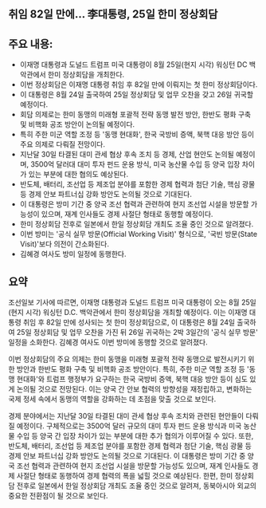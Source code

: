 ## 취임 82일 만에… 李대통령, 25일 한미 정상회담

## 주요 내용:
*   이재명 대통령과 도널드 트럼프 미국 대통령이 8월 25일(현지 시각) 워싱턴 DC 백악관에서 한미 정상회담을 개최한다.
*   이번 정상회담은 이재명 대통령 취임 후 82일 만에 이뤄지는 첫 한미 정상회담이다.
*   이 대통령은 8월 24일 출국하여 25일 정상회담 및 업무 오찬을 갖고 26일 귀국할 예정이다.
*   회담 의제로는 한미 동맹의 미래형 포괄적 전략 동맹 발전 방안, 한반도 평화 구축 및 비핵화 공조 방안이 논의될 예정이다.
*   특히 주한 미군 역할 조정 등 '동맹 현대화', 한국 국방비 증액, 북핵 대응 방안 등이 주요 의제로 다뤄질 전망이다.
*   지난달 30일 타결된 대미 관세 협상 후속 조치 등 경제, 산업 현안도 논의될 예정이며, 3500억 달러대 대미 투자 펀드 운용 방식, 미국 농산물 수입 등 양국 입장 차이가 있는 부분에 대한 협의도 예상된다.
*   반도체, 배터리, 조선업 등 제조업 분야를 포함한 경제 협력과 첨단 기술, 핵심 광물 등 경제 안보 파트너십 강화 방안도 논의될 것으로 기대된다.
*   이 대통령은 방미 기간 중 양국 조선 협력과 관련하여 현지 조선업 시설을 방문할 가능성이 있으며, 재계 인사들도 경제 사절단 형태로 동행할 예정이다.
*   한미 정상회담 전후로 일본에서 한일 정상회담 개최도 조율 중인 것으로 알려졌다.
*   이번 방미는 '공식 실무 방문(Official Working Visit)' 형식으로, '국빈 방문(State Visit)'보다 의전이 간소화된다.
*   김혜경 여사도 방미 일정에 동행한다.

## 요약
조선일보 기사에 따르면, 이재명 대통령과 도널드 트럼프 미국 대통령이 오는 8월 25일(현지 시각) 워싱턴 D.C. 백악관에서 한미 정상회담을 개최할 예정이다. 이는 이재명 대통령 취임 후 82일 만에 성사되는 첫 한미 정상회담으로, 이 대통령은 8월 24일 출국하여 25일 정상회담 및 업무 오찬을 가진 뒤 26일 귀국하는 2박 3일간의 '공식 실무 방문' 일정을 소화한다. 김혜경 여사도 이번 방미에 동행할 것으로 알려졌다.

이번 정상회담의 주요 의제는 한미 동맹을 미래형 포괄적 전략 동맹으로 발전시키기 위한 방안과 한반도 평화 구축 및 비핵화 공조 방안이다. 특히, 주한 미군 역할 조정 등 '동맹 현대화'와 트럼프 행정부가 요구하는 한국 국방비 증액, 북핵 대응 방안 등이 심도 있게 논의될 것으로 전망된다. 이는 양국 간 안보 협력의 방향성을 재정립하고, 변화하는 국제 정세 속에서 동맹의 역할을 강화하는 데 초점을 맞출 것으로 보인다.

경제 분야에서는 지난달 30일 타결된 대미 관세 협상 후속 조치와 관련된 현안들이 다뤄질 예정이다. 구체적으로는 3500억 달러 규모의 대미 투자 펀드 운용 방식과 미국 농산물 수입 등 양국 간 입장 차이가 있는 부분에 대한 추가 협의가 이루어질 수 있다. 또한, 반도체, 배터리, 조선업 등 제조업 분야를 포함한 경제 협력과 첨단 기술, 핵심 광물 등 경제 안보 파트너십 강화 방안도 논의될 것으로 기대된다. 이 대통령은 방미 기간 중 양국 조선 협력과 관련하여 현지 조선업 시설을 방문할 가능성도 있으며, 재계 인사들도 경제 사절단 형태로 동행하여 경제 협력의 폭을 넓힐 것으로 예상된다. 한편, 한미 정상회담 전후로 일본에서 한일 정상회담 개최도 조율 중인 것으로 알려져, 동북아시아 외교의 중요한 전환점이 될 것으로 보인다.